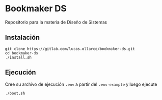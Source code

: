 # Bookmaker DS

Repositorio para la materia de Diseño de Sistemas

## Instalación

```
git clone https://gitlab.com/lucas.ollarce/bookmaker-ds.git
cd bookmaker-ds
./install.sh
```

## Ejecución

Cree su archivo de ejecución `.env` a partir del `.env-example` y luego ejecute

```
./boot.sh
```

